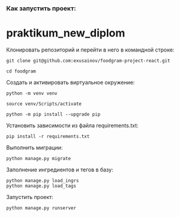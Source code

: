 ### Как запустить проект:

# praktikum_new_diplom

Клонировать репозиторий и перейти в него в командной строке:

```
git clone git@github.com:exusainov/foodgram-project-react.git
```

```
cd foodgram
```

Cоздать и активировать виртуальное окружение:

```
python -m venv venv
```

```
source venv/Scripts/activate
```

```
python -m pip install --upgrade pip
```

Установить зависимости из файла requirements.txt:

```
pip install -r requirements.txt
```

Выполнить миграции:

```
python manage.py migrate
```
Заполнение ингредиентов и тегов в базу:
```
python manage.py load_ingrs
python manage.py load_tags
```

Запустить проект:

```
python manage.py runserver
```
